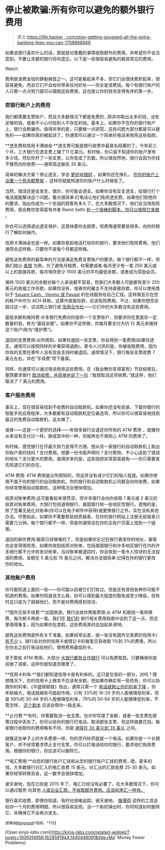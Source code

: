 # 停止被欺骗:所有你可以避免的额外银行费用

> 原文:[https://life hacker . com/stop-getting-gougged-all-the-extra-banking-fees-you-can-1708868949](https://lifehacker.com/stop-getting-gouged-all-the-extra-banking-fees-you-can-1708868949)

如果说银行喜欢什么的话，那就是对愚蠢的事情收取额外的费用，并希望你不会注意到。不要让贪婪的银行将你遗忘。以下是一些很容易避免的极其常见的费用。

Watch

费用是浪费金钱的罪魁祸首之一。这可能看起来不多，但它们会很快累积起来，很容易避免，而且它们不会给你带来任何好处——完全是浪费钱。每个有银行账户的人只需一点点努力就可以摆脱这些费用，这也是让你的财务变得有序的第一步。

### 您银行账户上的费用

我们都需要支票账户，而且大多数情况下都是免费的...除非你取出太多的钱，没有足够的钱，或者不小心付给别人不存在的钱。基本上，如果你不在你的银行账户上，银行会欺骗你。值得庆幸的是，只要做一点研究，这些问题大部分都是可以避免的——如果你真的被起诉了，你通常可以通过一个简单的电话来免除这些指控。

**透支费和信用卡滞纳金:**透支费可能是银行收费中最臭名昭著的了。今年前三个月，三大银行在透支费上赚了11 亿美元。有时候，你只是不知道你的账户里有多少钱，然后你开了一张支票，让你变成了负数。所以很自然地，银行会因为你钱不够而向你收费——通常高达每张 35 美元。

简单的解决方案？停止透支，学会 [更好地理财](http://lifehacker.com/how-to-manage-your-money-for-those-who-never-learned-g-1703892260) 。如果你还在挣扎， [在你的账户上设置一个低余额警报](http://lifehacker.com/avoid-overdraft-fees-with-low-balance-alerts-5425441) ，这样你就能知道你的账户什么时候低了。

当然，错误还是会发生，偶尔，你可能会透支。如果你没有反复透支，给银行打个电话就能解决这个问题。要点很简单:打电话让他们免除透支费。如果他们拒绝你的要求，指出你成为一个忠诚的顾客有多久了。在大多数情况下，他们会当场免除费用。我会教你变得富有作者 Ramit Sethi [有一个很棒的脚本，你可以按照它来做](https://lifehacker.com/money-saving-phone-calls-how-to-negotiate-out-of-bank-1435848512) 。

你也可以选择退出透支保护，这意味着你会跳票，但费用通常要低得多。向你的银行了解如何操作。

信用卡滞纳金也是一样。如果你拿起电话打给你的银行，要求他们免除费用，他们通常会这样做，只要你不是每个月都这样做。

避免这些费用的最简单的方法是满足免费支票账户的要求。每个银行都不一样，但我们就以 [美银](https://www.bankofamerica.com/deposits/checking/personal-checking-account.go) 为例。为了避免月租费，你需要或者:每月至少有一笔 250 美元或以上的直接存款，每月保持至少 1500 美元的平均最低余额，或者成为奖励会员。

保持 1500 美元的余额对每个人来说都不容易，但我们大多数人可能都有至少 250 美元的直接工作存款。如果你没有，或者你的雇主不支持直接存款，你可以使用类似于 [Square Cash、Venmo 或 Paypal](https://lifehacker.com/five-best-ways-to-send-money-to-other-people-online-1707846074) 的在线服务给自己汇钱。这样做显示在您的帐户中作为 ACH 转账，这算作直接存款，应该免除费用。不过，如果你想完全跳过这一步，试试网上银行或 [信用合作社](http://lifehacker.com/why-choose-a-credit-union-over-a-bank-5055408#_ga=1.144676469.1132973242.1412273304)——它们中的大多数没有这些费用。

最低余额和维持费:许多银行免费向你提供一个支票账户，但要求你在里面存一定数量的钱，称为“最低余额”。如果你不这样做，你每月要支付大约 12 美元来维持这个账户(称为“维护费”)。

退回的支票费用:众所周知，如果你退回一张支票，你会得到一笔费用(如果你透支，通常可以按照同样的步骤获得退款)。更令人讨厌的是，你被收取费用，因为你存的支票在寄件人没有现金支持时被退回。通常情况下，银行每张支票收费 7 美元左右，并在“手续费”项下备案。

同样，你通常可以通过电话免除这些费用。在《我会教你变得富有》节目结束后，塞西要求银行 [取消收费，并简单地说了一句](http://www.iwillteachyoutoberich.com/blog/heres-how-i-negotiated-out-of-bank-fees/) :“我想取消这项收费。”就这样，他们取消了 7 美元的费用。

### 客户服务费用

事实上，现在很容易找到不收费的自动取款机。如果你还没有安装，下载你银行的智能手机应用程序。大多数都有自动取款机定位器选项，所以你可以很容易地找到最近的免费自动取款机，这太棒了。

或者——这是一个更好的选择——有很多银行会退还你所有的 ATM 费用 ，就像你从来没有支付过一样。换成其中的一种，你就再也不用担心 ATM 的费用了。

有时候，感觉银行在尽最大努力变得不方便。想从另一家银行的自动取款机上取出你账户里的钱吗？支付费用。想要一份书面声明吗？支付费用。不小心送到了错误的地址？支付更大的费用。值得庆幸的是，这些指控非常容易避免——你只需要首先知道它们的存在。

ATM 费用: ATM 费用是众所周知的，但这并没有减少它们的恼人程度。如果你使用不属于你的银行的自动取款机，你的银行和自动取款机公司都会向你收费。如果你经常使用自动取款机，这种情况会很快增加。

纸质对账单费用:这可能看起来很荒谬，但许多银行会向你收取 1 美元或 2 美元的纸质对账单费用。大银行包括道明银行、美国银行和一些地区性银行。遗憾的是，除了签署无纸化对账单(你可以在电子邮件中获得)或更换银行之外，实在没有其他办法。尽管如此，如果你不需要那些纸质报表，在你的银行网站上注册无纸报表只需要几分钟。每个银行都不一样，但是你通常会在你的主账户页面上找到一个链接。

退回的邮件费用:搬家已经够难的了，但是如果你忘记在银行更改你的地址，事情也会变得很昂贵。如果你收到纸质对账单，包括美国银行和许多地区银行在内的许多银行都不允许转发对账单，当对账单被退回时，你会收到一笔令人惊讶的无法投递的费用，金额在 5 美元到 15 美元之间。解决办法很简单:记得在你的银行更改你的地址。

### 其他账户费用

你可能知道上面的一些——你可能以前被它们打败过。但是还有其他各种你可能不知道的费用。如果你知道该怎么做，你可以得到最大程度的豁免或至少降低，但有时这只是为了超越他们，而不是对费用感到惊讶。

**国外交易手续费:**出国旅游，银行会收你两笔费用:从 ATM 机取钱一笔转换费，每次刷卡再收一笔。我们在 [我们的](http://lifehacker.com/stop-getting-gouged-all-the-extra-fees-you-can-avoid-w-1701090951) 旅行相关费用指南中谈到了这一点，但这里值得重复，因为如果你在度假，这些费用真的会加起来*很快*。

避免这些费用是所有关于准备。如果经常出差，挑一张没有国外交易费的信用卡( [有不少](http://www.nerdwallet.com/blog/top-credit-cards/no-foreign-transaction-fee-credit-card/) )。银行会对你的信用卡或借记卡的每笔交易收取 1%到 3%的费用，所以在你去之前打电话给他们，使用费用最低的卡。

至于那些 ATM 费用，大部分 [大银行都有合作银行](http://thepointsguy.com/2013/07/avoiding-atm-withdrawal-fees-when-traveling-abroad/) 可以免费取现。只要确保你提前做了调查，这样你就知道去哪里了。

**信用卡利率:**我们都知道信用卡是有利率的。这只是交易的一部分，对吗？理想情况下，你的信用卡上根本不应该有余额，但如果你确实有一些债务，你可以协商你的利率。《华盛顿邮报》指出，通常只需一个 [电话就能让你的利率下降](http://www.washingtonpost.com/news/get-there/wp/2014/09/25/the-simple-way-to-avoid-credit-card-fees-that-most-people-ignore/) 。你年龄越大，电话就越有可能起作用。只有 33%的 18-29 岁的人能够降低利率，但是 59%的 30-49 岁的人能够降低利率，79%的 50-64 岁的人能够降低利率。不管怎样， [这个剧本](http://lifehacker.com/negotiate-a-lower-credit-card-apr-with-this-script-1690542594) 应该会帮你一路走来。

**止付费:**有时，你需要取消一张支票。也许你写错了金额，或者一张支票在邮寄过程中丢失了。你可以给你的银行打电话，取消那张支票，但这样做要花钱。每家银行收取你的费用略有不同，但是 [通常在 30 美元到 35 美元](http://www.mybanktracker.com/news/stop-payment-fee-comparison-top-10-us-banks) 之间。

就像这张单子上的许多费用一样，你的灵丹妙药就是一个电话。如果你是一个长期客户，并不经常要求停止支付支票，你可以打电话给你的银行，要求他们免除费用。根据你的银行，你应该可以删除它。

**电汇费用:**向您的银行账户汇钱和从您的银行账户汇钱的费用...嗯，更多的钱。大多数银行对汇入的电汇收费 15 美元，对汇出的汇款收费 25-30 美元。如果你经常转移资金，这一数字会很快增加。

谢天谢地，现在已经是 2015 年了，电汇已经没有必要了。在大多数情况下，你可以通过服务 向其他 [人或企业汇款，不收取额外费用。应该和电汇一样快。](http://lifehacker.com/five-best-ways-to-send-money-to-other-people-online-1707846074)

银行喜欢收费，即使你知道，有时也很难追踪。谢天谢地， [像薄荷](http://twocents.lifehacker.com/an-intermediates-guide-to-getting-more-out-of-mint-1696389687#_ga=1.140950002.1132973242.1412273304) 这样的工具会给你一个月的费用明细，所以很容易监控。当一个新的弹出时，你将知道如何删除它，并确保它不会再次发生。

<small>*图像由*</small>[<small>*Mangsaab*</small>](http://www.shutterstock.com/pic-226372255/stock-vector-hand-stealing-money-from-piggy-bank-flat-design-vector-illustration.html?src=gBHqnsHeKGeHm0Ygu3h6wQ-1-57)<small>*组成。*T15】</small>

[Open *kinja-labs.com*](http://kinja-labs.com/related-widget/?posts=1509314956,1629591944,1440446091&title=Mo' Money Fewer Problems)